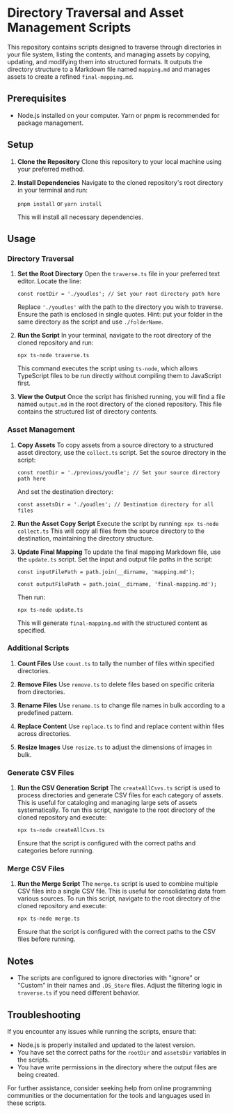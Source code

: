 # Directory Traversal and Asset Management Scripts

This repository contains scripts designed to traverse through directories in your file system, listing the contents, and managing assets by copying, updating, and modifying them into structured formats. It outputs the directory structure to a Markdown file named `mapping.md` and manages assets to create a refined `final-mapping.md`.

## Prerequisites

- Node.js installed on your computer. Yarn or pnpm is recommended for package management.

## Setup

1. **Clone the Repository**
   Clone this repository to your local machine using your preferred method.

2. **Install Dependencies**
   Navigate to the cloned repository's root directory in your terminal and run:
   
   `pnpm install` or `yarn install`
   
   This will install all necessary dependencies.

## Usage

### Directory Traversal
1. **Set the Root Directory**
   Open the `traverse.ts` file in your preferred text editor. Locate the line:
   
   `const rootDir = './youdles'; // Set your root directory path here`
   
   Replace `'./youdles'` with the path to the directory you wish to traverse. Ensure the path is enclosed in single quotes. 
   Hint: put your folder in the same directory as the script and use `./folderName`.

3. **Run the Script**
   In your terminal, navigate to the root directory of the cloned repository and run:
   
   `npx ts-node traverse.ts`
   
   This command executes the script using `ts-node`, which allows TypeScript files to be run directly without compiling them to JavaScript first.

5. **View the Output**
   Once the script has finished running, you will find a file named `output.md` in the root directory of the cloned repository. This file contains the structured list of directory contents.

### Asset Management
1. **Copy Assets**
   To copy assets from a source directory to a structured asset directory, use the `collect.ts` script. Set the source directory in the script:
   
   `const rootDir = './previous/youdle'; // Set your source directory path here`
   
   And set the destination directory:
   
   `const assetsDir = './youdles'; // Destination directory for all files`

3. **Run the Asset Copy Script**
   Execute the script by running:
   `npx ts-node collect.ts`
   This will copy all files from the source directory to the destination, maintaining the directory structure.

4. **Update Final Mapping**
   To update the final mapping Markdown file, use the `update.ts` script. Set the input and output file paths in the script:
   
   `const inputFilePath = path.join(__dirname, 'mapping.md');`
   
   `const outputFilePath = path.join(__dirname, 'final-mapping.md');`
   
   Then run:
   
   `npx ts-node update.ts`
   
   This will generate `final-mapping.md` with the structured content as specified.

### Additional Scripts
1. **Count Files**
   Use `count.ts` to tally the number of files within specified directories.

2. **Remove Files**
   Use `remove.ts` to delete files based on specific criteria from directories.

3. **Rename Files**
   Use `rename.ts` to change file names in bulk according to a predefined pattern.

4. **Replace Content**
   Use `replace.ts` to find and replace content within files across directories.

5. **Resize Images**
   Use `resize.ts` to adjust the dimensions of images in bulk.

### Generate CSV Files
1. **Run the CSV Generation Script**
   The `createAllCsvs.ts` script is used to process directories and generate CSV files for each category of assets. This is useful for cataloging and managing large sets of assets systematically.
   To run this script, navigate to the root directory of the cloned repository and execute:
   
   `npx ts-node createAllCsvs.ts`
   
   Ensure that the script is configured with the correct paths and categories before running.

### Merge CSV Files
1. **Run the Merge Script**
   The `merge.ts` script is used to combine multiple CSV files into a single CSV file. This is useful for consolidating data from various sources.
   To run this script, navigate to the root directory of the cloned repository and execute:
   
   `npx ts-node merge.ts`
   
   Ensure that the script is configured with the correct paths to the CSV files before running.

## Notes
- The scripts are configured to ignore directories with "ignore" or "Custom" in their names and `.DS_Store` files. Adjust the filtering logic in `traverse.ts` if you need different behavior.

## Troubleshooting
If you encounter any issues while running the scripts, ensure that:
- Node.js is properly installed and updated to the latest version.
- You have set the correct paths for the `rootDir` and `assetsDir` variables in the scripts.
- You have write permissions in the directory where the output files are being created.

For further assistance, consider seeking help from online programming communities or the documentation for the tools and languages used in these scripts.
